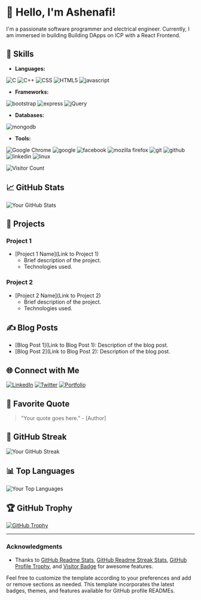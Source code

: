 <!--- Name -->
# 👋 Hello, I'm Ashenafi!

<!--- Introduction -->
I'm a passionate software programmer and electrical engineer. Currently, I am immersed in building Building DApps on ICP with a React Frontend.

<!--- Skills -->
## 🚀 Skills 
- **Languages:**
  
![C](https://icongr.am/devicon/c-original.svg?size=40&color=currentColor)
![C++](https://icongr.am/devicon/cplusplus-original.svg?size=40&color=currentColor)
![CSS](https://icongr.am/devicon/css3-original.svg?size=40&color=currentColor)
![HTML5](https://icongr.am/devicon/html5-original.svg?size=40&color=currentColor)
![javascript](https://icongr.am/devicon/javascript-original.svg?size=40&color=currentColor)



- **Frameworks:**

![bootstrap](https://icongr.am/devicon/bootstrap-plain-wordmark.svg?size=40&color=currentColor)
![express](https://icongr.am/devicon/express-original-wordmark.svg?size=40&color=currentColor)
![jQuery](https://icongr.am/devicon/jquery-original.svg?size=40&color=currentColor)

  
- **Databases:**

![mongodb](https://icongr.am/devicon/mongodb-original.svg?size=40&color=currentColor)

- **Tools:**

![Google Chrome](https://icongr.am/devicon/chrome-original.svg?size=40&color=currentColor)
![google](https://icongr.am/devicon/google-original.svg?size=40&color=currentColor)
![facebook](https://icongr.am/devicon/facebook-original.svg?size=40&color=currentColor)
![mozilla firefox](https://icongr.am/devicon/firefox-original.svg?size=40&color=currentColor)
![git](https://icongr.am/devicon/git-original.svg?size=40&color=currentColor)
![github](https://icongr.am/devicon/github-original.svg?size=40&color=currentColor)
![linkedin](https://icongr.am/devicon/linkedin-original.svg?size=40&color=currentColor)
![linux](https://icongr.am/devicon/linux-original.svg?size=40&color=currentColor)



<!--- Visitor Counter -->
![Visitor Count](https://visitor-badge.laobi.icu/badge?page_id=ashenafiab.ashenafiab)

<!--- GitHub Stats -->
## 📈 GitHub Stats
![Your GitHub Stats](https://github-readme-stats.vercel.app/api?username=ashenafiab&show_icons=true&count_private=true&theme=dark)

<!--- Projects -->
## 🔧 Projects
### Project 1
- [Project 1 Name](Link to Project 1)
  - Brief description of the project.
  - Technologies used.

### Project 2
- [Project 2 Name](Link to Project 2)
  - Brief description of the project.
  - Technologies used.

<!--- Your Blog Posts -->
## ✍️ Blog Posts
- [Blog Post 1](Link to Blog Post 1): Description of the blog post.
- [Blog Post 2](Link to Blog Post 2): Description of the blog post.

<!--- Connect with Me -->
## 🌐 Connect with Me
[![LinkedIn](https://img.shields.io/badge/LinkedIn-YourLinkedIn-blue?style=flat-square&logo=linkedin)](https://www.linkedin.com/in/ashenafi-abebaw-bb82a3202?utm_source=share&utm_campaign=share_via&utm_content=profile&utm_medium=android_app/)
[![Twitter](https://img.shields.io/badge/Twitter-YourTwitter-blue?style=flat-square&logo=twitter)](https://twitter.com/Ashenafiabebaw0?s=09)
[![Portfolio](https://img.shields.io/badge/Portfolio-YourPortfolio-blue?style=flat-square&logo=portfolio)](https://yourportfolio.com)

<!--- Your Favorite Quote -->
## 🧠 Favorite Quote
> "Your quote goes here." - [Author]

<!--- Your GitHub Streak -->
## 🌟 GitHub Streak
![Your GitHub Streak](https://github-readme-streak-stats.herokuapp.com/?user=ashenafiab&theme=dark)

<!--- Your Top Languages -->
## 📊 Top Languages
![Your Top Languages](https://github-readme-stats.vercel.app/api/top-langs/?username=ashenafiab&layout=compact&theme=radical)


<!--- GitHub Trophy -->
## 🏆 GitHub Trophy
[![GitHub Trophy](https://github-profile-trophy.vercel.app/?username=ashenafiab&theme=nord)](https://github.com/ryo-ma/github-profile-trophy)

<!--- Your Footer with Acknowledgments -->
---

### Acknowledgments
- Thanks to [GitHub Readme Stats](https://github.com/anuraghazra/github-readme-stats), [GitHub Readme Streak Stats](https://github.com/DenverCoder1/github-readme-streak-stats), [GitHub Profile Trophy](https://github.com/ryo-ma/github-profile-trophy), and [Visitor Badge](https://visitor-badge.laobi.icu/) for awesome features.

Feel free to customize the template according to your preferences and add or remove sections as needed. This template incorporates the latest badges, themes, and features available for GitHub profile READMEs.
